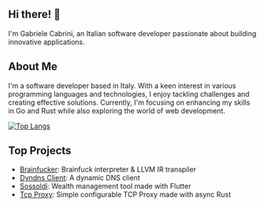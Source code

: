 ## Hi there! 👋

I'm Gabriele Cabrini, an Italian software developer passionate about building innovative applications. 

## About Me

I'm a software developer based in Italy. With a keen interest in various programming languages and technologies, I enjoy tackling challenges and creating effective solutions. Currently, I'm focusing on enhancing my skills in Go and Rust while also exploring the world of web development.

[![Top Langs](https://github-readme-stats.vercel.app/api/top-langs/?username=gabrielecabrini&theme=transparent&hide_border=true&layout=compact)]()

## Top Projects

- [Brainfucker](https://github.com/gabrielecabrini/brainfucker): Brainfuck interpreter & LLVM IR transpiler
- [Dyndns Client](https://github.com/gabrielecabrini/dyndns-client): A dynamic DNS client
- [Sossoldi](https://github.com/gabrielecabrini/sossoldi): Wealth management tool made with Flutter
- [Tcp Proxy](https://github.com/gabrielecabrini/tcp-proxy): Simple configurable TCP Proxy made with async Rust

